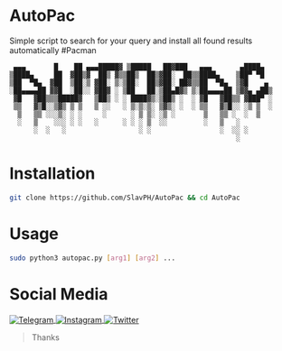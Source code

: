 # AutoPac
Simple script to search for your query and install all found results automatically #Pacman

```
 ▄▄▄       █    ██ ▄▄▄█████▓ ▒█████   ██▓███   ▄▄▄       ▄████▄  
▒████▄     ██  ▓██▒▓  ██▒ ▓▒▒██▒  ██▒▓██░  ██▒▒████▄    ▒██▀ ▀█  
▒██  ▀█▄  ▓██  ▒██░▒ ▓██░ ▒░▒██░  ██▒▓██░ ██▓▒▒██  ▀█▄  ▒▓█    ▄ 
░██▄▄▄▄██ ▓▓█  ░██░░ ▓██▓ ░ ▒██   ██░▒██▄█▓▒ ▒░██▄▄▄▄██ ▒▓▓▄ ▄██▒
 ▓█   ▓██▒▒▒█████▓   ▒██▒ ░ ░ ████▓▒░▒██▒ ░  ░ ▓█   ▓██▒▒ ▓███▀ ░
 ▒▒   ▓▒█░░▒▓▒ ▒ ▒   ▒ ░░   ░ ▒░▒░▒░ ▒▓▒░ ░  ░ ▒▒   ▓▒█░░ ░▒ ▒  ░
  ▒   ▒▒ ░░░▒░ ░ ░     ░      ░ ▒ ▒░ ░▒ ░       ▒   ▒▒ ░  ░  ▒   
  ░   ▒    ░░░ ░ ░   ░      ░ ░ ░ ▒  ░░         ░   ▒   ░        
      ░  ░   ░                  ░ ░                 ░  ░░ ░      
                                                        ░        
```


# Installation
```bash
git clone https://github.com/SlavPH/AutoPac && cd AutoPac
```

# Usage
```bash
sudo python3 autopac.py [arg1] [arg2] ...
```

# Social Media
<p align="left">
    <a href=https://t.me/theslavph>
            <img src="https://img.shields.io/badge/TheSlavPH-white?style=flat&logo=telegram" align="center" alt="Telegram" />
    </a>
    <a href=https://www.instagram.com/theslavph>
            <img src="https://img.shields.io/badge/theslavph-white?style=flat&logo=instagram" align="center" alt="Instagram" />
    </a>
    <a href=https://www.twitter.com/TheSlavPH>
            <img src="https://img.shields.io/badge/theslavph-white?style=flat&logo=twitter" align="center" alt="Twitter" />
    </a>
</p>

>Thanks
